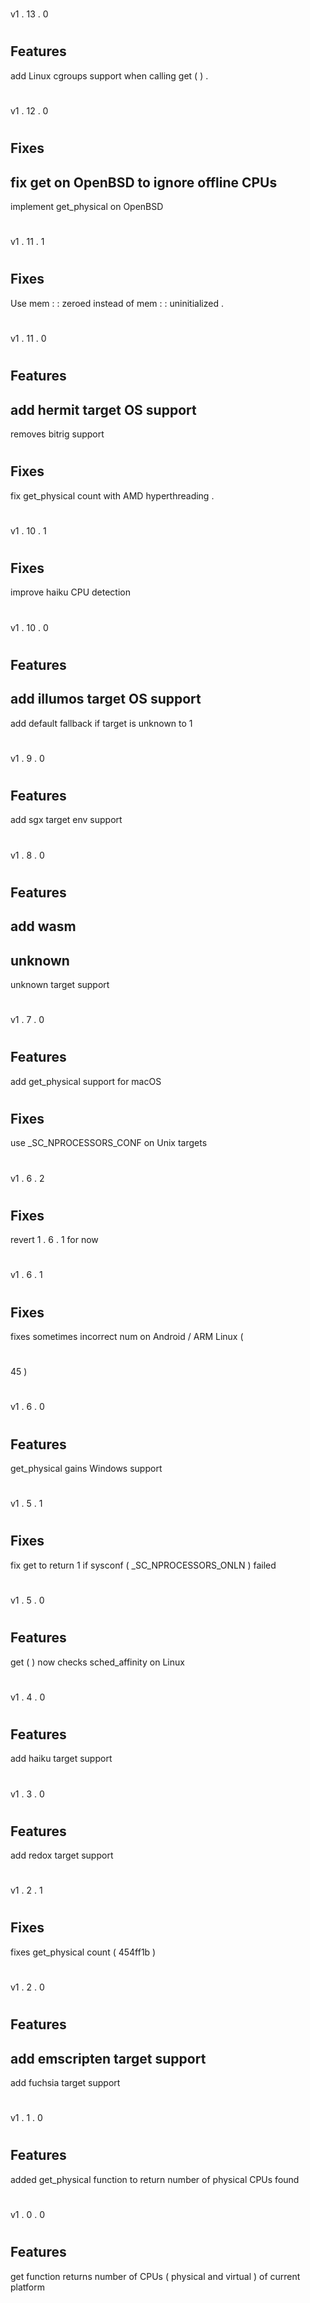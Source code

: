 #
#
v1
.
13
.
0
#
#
#
Features
-
add
Linux
cgroups
support
when
calling
get
(
)
.
#
#
v1
.
12
.
0
#
#
#
#
Fixes
-
fix
get
on
OpenBSD
to
ignore
offline
CPUs
-
implement
get_physical
on
OpenBSD
#
#
v1
.
11
.
1
#
#
#
#
Fixes
-
Use
mem
:
:
zeroed
instead
of
mem
:
:
uninitialized
.
#
#
v1
.
11
.
0
#
#
#
#
Features
-
add
hermit
target
OS
support
-
removes
bitrig
support
#
#
#
#
Fixes
-
fix
get_physical
count
with
AMD
hyperthreading
.
#
#
v1
.
10
.
1
#
#
#
#
Fixes
-
improve
haiku
CPU
detection
#
#
v1
.
10
.
0
#
#
#
#
Features
-
add
illumos
target
OS
support
-
add
default
fallback
if
target
is
unknown
to
1
#
#
v1
.
9
.
0
#
#
#
#
Features
-
add
sgx
target
env
support
#
#
v1
.
8
.
0
#
#
#
#
Features
-
add
wasm
-
unknown
-
unknown
target
support
#
#
v1
.
7
.
0
#
#
#
#
Features
-
add
get_physical
support
for
macOS
#
#
#
#
Fixes
-
use
_SC_NPROCESSORS_CONF
on
Unix
targets
#
#
#
v1
.
6
.
2
#
#
#
#
Fixes
-
revert
1
.
6
.
1
for
now
#
#
#
v1
.
6
.
1
#
#
#
#
Fixes
-
fixes
sometimes
incorrect
num
on
Android
/
ARM
Linux
(
#
45
)
#
#
v1
.
6
.
0
#
#
#
#
Features
-
get_physical
gains
Windows
support
#
#
#
v1
.
5
.
1
#
#
#
#
Fixes
-
fix
get
to
return
1
if
sysconf
(
_SC_NPROCESSORS_ONLN
)
failed
#
#
v1
.
5
.
0
#
#
#
#
Features
-
get
(
)
now
checks
sched_affinity
on
Linux
#
#
v1
.
4
.
0
#
#
#
#
Features
-
add
haiku
target
support
#
#
v1
.
3
.
0
#
#
#
#
Features
-
add
redox
target
support
#
#
#
v1
.
2
.
1
#
#
#
#
Fixes
-
fixes
get_physical
count
(
454ff1b
)
#
#
v1
.
2
.
0
#
#
#
#
Features
-
add
emscripten
target
support
-
add
fuchsia
target
support
#
#
v1
.
1
.
0
#
#
#
#
Features
-
added
get_physical
function
to
return
number
of
physical
CPUs
found
#
v1
.
0
.
0
#
#
#
#
Features
-
get
function
returns
number
of
CPUs
(
physical
and
virtual
)
of
current
platform

